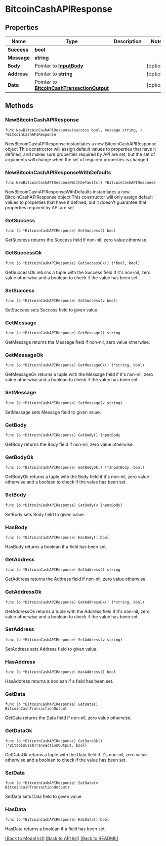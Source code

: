 # BitcoinCashAPIResponse

## Properties

| Name        | Type                                                                           | Description | Notes       |
| ----------- | ------------------------------------------------------------------------------ | ----------- | ----------- |
| **Success** | **bool**                                                                       |             |             |
| **Message** | **string**                                                                     |             |             |
| **Body**    | Pointer to [**InputBody**](inputbody.md)                                       |             | \[optional] |
| **Address** | Pointer to **string**                                                          |             | \[optional] |
| **Data**    | Pointer to [**BitcoinCashTransactionOutput**](bitcoincashtransactionoutput.md) |             | \[optional] |

## Methods

### NewBitcoinCashAPIResponse

`func NewBitcoinCashAPIResponse(success bool, message string, ) *BitcoinCashAPIResponse`

NewBitcoinCashAPIResponse instantiates a new BitcoinCashAPIResponse object This constructor will assign default values to properties that have it defined, and makes sure properties required by API are set, but the set of arguments will change when the set of required properties is changed

### NewBitcoinCashAPIResponseWithDefaults

`func NewBitcoinCashAPIResponseWithDefaults() *BitcoinCashAPIResponse`

NewBitcoinCashAPIResponseWithDefaults instantiates a new BitcoinCashAPIResponse object This constructor will only assign default values to properties that have it defined, but it doesn't guarantee that properties required by API are set

### GetSuccess

`func (o *BitcoinCashAPIResponse) GetSuccess() bool`

GetSuccess returns the Success field if non-nil, zero value otherwise.

### GetSuccessOk

`func (o *BitcoinCashAPIResponse) GetSuccessOk() (*bool, bool)`

GetSuccessOk returns a tuple with the Success field if it's non-nil, zero value otherwise and a boolean to check if the value has been set.

### SetSuccess

`func (o *BitcoinCashAPIResponse) SetSuccess(v bool)`

SetSuccess sets Success field to given value.

### GetMessage

`func (o *BitcoinCashAPIResponse) GetMessage() string`

GetMessage returns the Message field if non-nil, zero value otherwise.

### GetMessageOk

`func (o *BitcoinCashAPIResponse) GetMessageOk() (*string, bool)`

GetMessageOk returns a tuple with the Message field if it's non-nil, zero value otherwise and a boolean to check if the value has been set.

### SetMessage

`func (o *BitcoinCashAPIResponse) SetMessage(v string)`

SetMessage sets Message field to given value.

### GetBody

`func (o *BitcoinCashAPIResponse) GetBody() InputBody`

GetBody returns the Body field if non-nil, zero value otherwise.

### GetBodyOk

`func (o *BitcoinCashAPIResponse) GetBodyOk() (*InputBody, bool)`

GetBodyOk returns a tuple with the Body field if it's non-nil, zero value otherwise and a boolean to check if the value has been set.

### SetBody

`func (o *BitcoinCashAPIResponse) SetBody(v InputBody)`

SetBody sets Body field to given value.

### HasBody

`func (o *BitcoinCashAPIResponse) HasBody() bool`

HasBody returns a boolean if a field has been set.

### GetAddress

`func (o *BitcoinCashAPIResponse) GetAddress() string`

GetAddress returns the Address field if non-nil, zero value otherwise.

### GetAddressOk

`func (o *BitcoinCashAPIResponse) GetAddressOk() (*string, bool)`

GetAddressOk returns a tuple with the Address field if it's non-nil, zero value otherwise and a boolean to check if the value has been set.

### SetAddress

`func (o *BitcoinCashAPIResponse) SetAddress(v string)`

SetAddress sets Address field to given value.

### HasAddress

`func (o *BitcoinCashAPIResponse) HasAddress() bool`

HasAddress returns a boolean if a field has been set.

### GetData

`func (o *BitcoinCashAPIResponse) GetData() BitcoinCashTransactionOutput`

GetData returns the Data field if non-nil, zero value otherwise.

### GetDataOk

`func (o *BitcoinCashAPIResponse) GetDataOk() (*BitcoinCashTransactionOutput, bool)`

GetDataOk returns a tuple with the Data field if it's non-nil, zero value otherwise and a boolean to check if the value has been set.

### SetData

`func (o *BitcoinCashAPIResponse) SetData(v BitcoinCashTransactionOutput)`

SetData sets Data field to given value.

### HasData

`func (o *BitcoinCashAPIResponse) HasData() bool`

HasData returns a boolean if a field has been set.

[\[Back to Model list\]](./#documentation-for-models) [\[Back to API list\]](./#documentation-for-api-endpoints) [\[Back to README\]](./)

